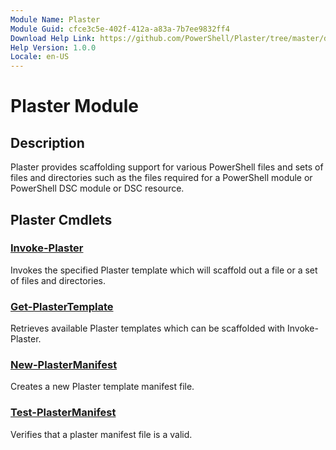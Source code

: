 ```yaml
---
Module Name: Plaster
Module Guid: cfce3c5e-402f-412a-a83a-7b7ee9832ff4
Download Help Link: https://github.com/PowerShell/Plaster/tree/master/docs
Help Version: 1.0.0
Locale: en-US
---
```


# Plaster Module

## Description

Plaster provides scaffolding support for various PowerShell files and
sets of files and directories such as the files required for a PowerShell module or
PowerShell DSC module or DSC resource.

## Plaster Cmdlets

### [Invoke-Plaster](Invoke-Plaster.md)

Invokes the specified Plaster template which will scaffold out a file or a set of files and directories.

### [Get-PlasterTemplate](Get-PlasterTemplate.md)

Retrieves available Plaster templates which can be scaffolded with Invoke-Plaster.

### [New-PlasterManifest](New-PlasterManifest.md)

Creates a new Plaster template manifest file.

### [Test-PlasterManifest](Test-PlasterManifest.md)

Verifies that a plaster manifest file is a valid.
